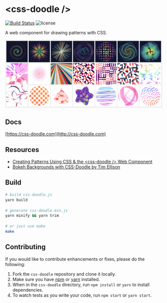 # &lt;css-doodle /&gt;

[![Build Status](https://travis-ci.org/css-doodle/css-doodle.svg?branch=master)](https://travis-ci.org/css-doodle/css-doodle)
![license](https://img.shields.io/github/license/mashape/apistatus.svg)


A web component for drawing patterns with CSS.

<a href="https://css-doodle.com/">
  <img src="screenshot/doodle.png" />
</a>

## Docs
[https://css-doodle.com](http://css-doodle.com)


## Resources

* [Creating Patterns Using CSS & the &lt;css-doodle /&gt; Web Component](https://alligator.io/css/patterns-css-doodle/)
* [Bokeh Backgrounds with CSS-Doodle by Tim Ellison](https://www.timothyellison.com/2018/05/27/bokeh-backgrounds-with-css-doodle/)


## Build

```bash
# build css-doodle.js
yarn build

# generate css-doodle.min.js
yarn minify && yarn trim

# or just use make
make
```


## Contributing

If you would like to contribute enhancements or fixes, please do the following:

1. Fork the `css-doodle` repository and clone it locally.
2. Make sure you have [npm](https://www.npmjs.com/) or [yarn](https://yarnpkg.com/) installed.
3. When in the `css-doodle` directory, run `npm install` or `yarn` to install dependencies.
4. To watch tests as you write your code, run `npm start` or `yarn start`.
